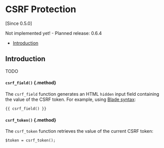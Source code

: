# CSRF Protection

[Since 0.5.0]

<i class="fa fa-wrench fa-2x" aria-hidden="true"></i> Not implemented yet! - Planned release: 0.6.4

- [Introduction](#introduction)

<a name="introduction"></a>
## Introduction

TODO

<a name="method-csrf-field"></a>
#### `csrf_field()` {.method}

The `csrf_field` function generates an HTML `hidden` input field containing the value of the CSRF token. 
For example, using [Blade syntax](blade):

    {{ csrf_field() }}

<a name="method-csrf-token"></a>
#### `csrf_token()` {.method}

The `csrf_token` function retrieves the value of the current CSRF token:

    $token = csrf_token();
